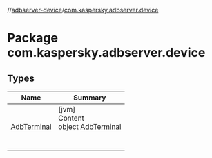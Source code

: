 //[adbserver-device](../index.md)/[com.kaspersky.adbserver.device](index.md)



# Package com.kaspersky.adbserver.device  


## Types  
  
|  Name|  Summary| 
|---|---|
| [AdbTerminal](-adb-terminal/index.md)| [jvm]  <br>Content  <br>object [AdbTerminal](-adb-terminal/index.md)  <br><br><br>

